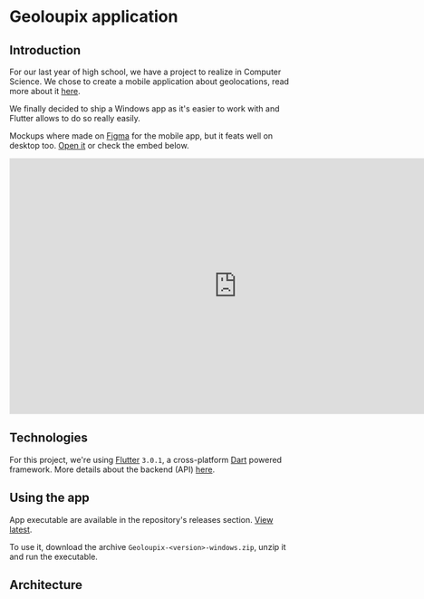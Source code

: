 # Geoloupix application

## Introduction

For our last year of high school, we have a project to realize in Computer Science. We chose to create a mobile application about geolocations, read more about it [here](https://github.com/geoloupix/specifications).

We finally decided to ship a Windows app as it's easier to work with and Flutter allows to do so really easily.

Mockups where made on [Figma](https://www.figma.com) for the mobile app, but it feats well on desktop too. [Open it](https://www.figma.com/file/g62AbHSWwl6h0pG915t3ZJ/Mockup) or check the embed below.

<iframe style="border: 1px solid rgba(0, 0, 0, 0.1);" width="800" height="450" src="https://www.figma.com/embed?embed_host=share&url=https%3A%2F%2Fwww.figma.com%2Ffile%2Fg62AbHSWwl6h0pG915t3ZJ%2FMockup" allowfullscreen></iframe>

## Technologies

For this project, we're using [Flutter](https://flutter.dev) `3.0.1`, a cross-platform [Dart](https://dart.dev/) powered framework. More details about the backend (API) [here](https://github.com/geoloupix/api).

## Using the app

App executable are available in the repository's releases section. [View latest](https://github.com/geoloupix/app/releases).

To use it, download the archive `Geoloupix-<version>-windows.zip`, unzip it and run the executable.

## Architecture
